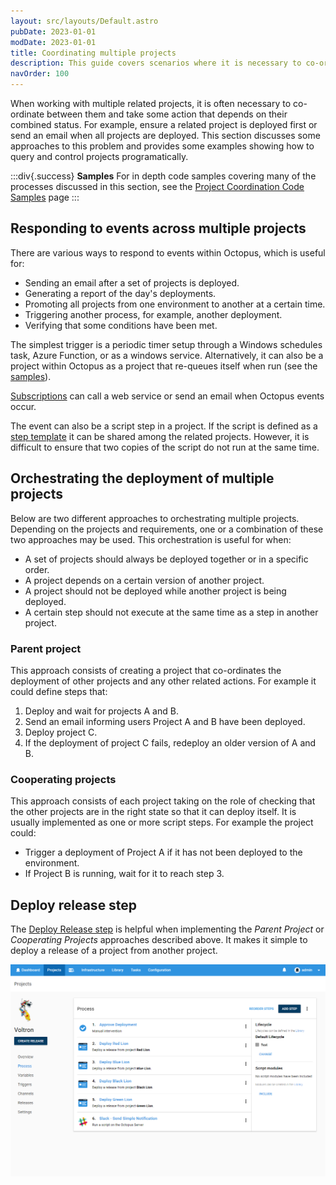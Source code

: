```yaml
---
layout: src/layouts/Default.astro
pubDate: 2023-01-01
modDate: 2023-01-01
title: Coordinating multiple projects
description: This guide covers scenarios where it is necessary to co-ordinate deployment between multiple projects and take some action that depends on their combined status.
navOrder: 100
---
```


When working with multiple related projects, it is often necessary to co-ordinate between them and take some action that depends on their combined status. For example, ensure a related project is deployed first or send an email when all projects are deployed. This section discusses some approaches to this problem and provides some examples showing how to query and control projects programatically.

:::div{.success}
**Samples**
For in depth code samples covering many of the processes discussed in this section, see the [Project Coordination Code Samples](/docs/projects/coordinating-multiple-projects/project-coordination-code-samples) page
:::

## Responding to events across multiple projects

There are various ways to respond to events within Octopus, which is useful for:

- Sending an email after a set of projects is deployed.
- Generating a report of the day's deployments.
- Promoting all projects from one environment to another at a certain time.
- Triggering another process, for example, another deployment.
- Verifying that some conditions have been met.

The simplest trigger is a periodic timer setup through a Windows schedules task, Azure Function, or as a windows service. Alternatively, it can also be a project within Octopus as a project that re-queues itself when run (see the [samples](/docs/projects/coordinating-multiple-projects/project-coordination-code-samples)).

[Subscriptions](/docs/administration/managing-infrastructure/subscriptions) can call a web service or send an email when Octopus events occur.

The event can also be a script step in a project. If the script is defined as a [step template](/docs/projects/steps) it can be shared among the related projects. However, it is difficult to ensure that two copies of the script do not run at the same time.

## Orchestrating the deployment of multiple projects

Below are two different approaches to orchestrating multiple projects. Depending on the projects and requirements, one or a combination of these two approaches may be used.  This orchestration is useful for when:

- A set of projects should always be deployed together or in a specific order.
- A project depends on a certain version of another project.
- A project should not be deployed while another project is being deployed.
- A certain step should not execute at the same time as a step in another project.

### Parent project

This approach consists of creating a project that co-ordinates the deployment of other projects and any other related actions. For example it could define steps that:

1. Deploy and wait for projects A and B.
2. Send an email informing users Project A and B have been deployed.
3. Deploy project C.
4. If the deployment of project C fails, redeploy an older version of A and B.

### Cooperating projects

This approach consists of each project taking on the role of checking that the other projects are in the right state so that it can deploy itself. It is usually implemented as one or more script steps. For example the project could:

- Trigger a deployment of Project A if it has not been deployed to the environment.
- If Project B is running, wait for it to reach step 3.

## Deploy release step

The [Deploy Release step](/docs/projects/coordinating-multiple-projects/deploy-release-step) is helpful when implementing the _Parent Project_  or _Cooperating Projects_ approaches described above. It makes it simple to deploy a release of a project from another project.    

![Deploy Release Step Example Process](/docs/projects/coordinating-multiple-projects/voltron-project-process.png "width=500")
